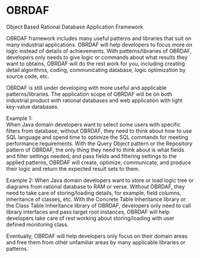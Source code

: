 # OBRDAF
Object Based Rational Database Application Framework

OBRDAF framework includes many useful patterns and libraries that suit on many industrial applications. OBRDAF will help developers
to focus more on logic instead of details of achievements. With patterns/libraries of OBRDAF, developers only needs to give logic
or commands about what results they want to obtains, OBRDAF will do the rest work for you, including creating detail algorithms, coding,
communicating database, logic optimization by source code, etc.

OBRDAF is still under developing with more useful and applicable patterns/libraries. The application scope of OBRDAF will be on both
industrial product with rational databases and web application with light key-value databases.

Example 1:  
When Java domain developers want to select some users with specific filters from database, without OBRDAF, they need to think about how
to use SQL language and spend time to optimize the SQL commands for meeting performance requirements. 
With the Query Object pattern or the Repository pattern of OBRDAF, the only thing they need to think about is what fields and
filter settings needed, and pass fields and filtering settings to the applied patterns, OBRDAF will create, optimize, communicate,
and produce their logic and return the expected result sets to them.

Example 2:
When Java domain developers want to store or load logic tree or diagrams from rational database to RAM or verse. Without OBRDAF,
they need to take care of storing/loading details, for example, field columns, inheritance of classes, etc.
With the Concrete Table Inheritance library or the Class Table Inheritance library of OBRDAF, developers only need to call library
interfaces and pass target root instances, OBRDAF will help developers take care of rest working about storing/loading with user defined
monitoring class.

Eventually, OBRDAF will help developers only focus on their domain areas and free them from other unfamiliar areas by many applicable
libraries or patterns.

